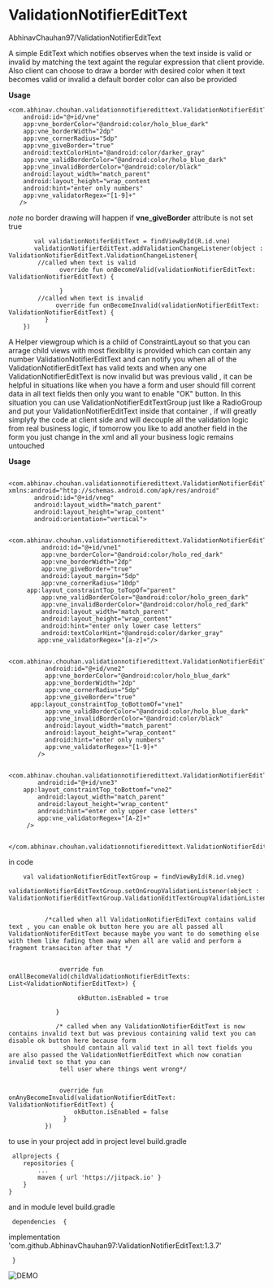 # ValidationNotifierEditText
AbhinavChauhan97/ValidationNotifierEditText

A simple EditText which notifies observes when the text inside is valid or invalid by matching the text againt the regular expression that client provide.
Also client can choose to draw a border with desired color when it text becomes valid or invalid a default border color can also be provided

<b> Usage </b>

    <com.abhinav.chouhan.validationnotifieredittext.ValidationNotifierEditText
        android:id="@+id/vne"
        app:vne_borderColor="@android:color/holo_blue_dark"
        app:vne_borderWidth="2dp"
        app:vne_cornerRadius="5dp"
        app:vne_giveBorder="true"                                
        android:textColorHint="@android:color/darker_gray"
        app:vne_validBorderColor="@android:color/holo_blue_dark"
        app:vne_invalidBorderColor="@android:color/black"
        android:layout_width="match_parent"
        android:layout_height="wrap_content
        android:hint="enter only numbers"
        app:vne_validatorRegex="[1-9]+"
       />

 <i>note</i> no border drawing will happen if <b>vne_giveBorder</b> attribute is not set true
          
           val validationNotiferEditText = findViewById(R.id.vne)
           validationNotifierEditText.addValidationChangeListener(object : ValidationNotifierEditText.ValidationChangeListener{
            //called when text is valid
                  override fun onBecomeValid(validationNotifierEditText: ValidationNotifierEditText) {
                
                  }
            //called when text is invalid
                 override fun onBecomeInvalid(validationNotifierEditText: ValidationNotifierEditText) {
              }
        })

A Helper viewgroup which is a child of ConstraintLayout so that you can arrage child views with most flexiblity is provided which can contain any number ValidationNotifierEditText and can notify you when all of the ValidationNotifierEditText has valid texts 
and when any one ValidationNotifierEditText is now invalid but was previous valid , it can be helpful in situations like when you have a form and user should fill corrent data 
in all text fields then only you want to enable "OK" button.
In this situation you can use ValidationNotifierEditTextGroup just like a RadioGroup and put your ValidationNotifierEditText inside that container , if will greatly simplyfy the code
at client side and will decouple all the validation logic from real business logic, if tomorrow you like to add another field in the form you just change in the xml and all your business logic remains untouched

<b> Usage </b>

        <com.abhinav.chouhan.validationnotifieredittext.ValidationNotifierEditTextGroup xmlns:android="http://schemas.android.com/apk/res/android"
           android:id="@+id/vneg"
           android:layout_width="match_parent"
           android:layout_height="wrap_content"
           android:orientation="vertical">

         <com.abhinav.chouhan.validationnotifieredittext.ValidationNotifierEditText
             android:id="@+id/vne1"
             app:vne_borderColor="@android:color/holo_red_dark"
             app:vne_borderWidth="2dp"
             app:vne_giveBorder="true"
             android:layout_margin="5dp"
             app:vne_cornerRadius="10dp"
	     app:layout_constraintTop_toTopOf="parent"
             app:vne_validBorderColor="@android:color/holo_green_dark"
             app:vne_invalidBorderColor="@android:color/holo_red_dark"
             android:layout_width="match_parent"
             android:layout_height="wrap_content"
             android:hint="enter only lower case letters"
             android:textColorHint="@android:color/darker_gray"
            app:vne_validatorRegex="[a-z]+"/>
 
           <com.abhinav.chouhan.validationnotifieredittext.ValidationNotifierEditText
              android:id="@+id/vne2"
              app:vne_borderColor="@android:color/holo_blue_dark"
              app:vne_borderWidth="2dp"
              app:vne_cornerRadius="5dp"
              app:vne_giveBorder="true"
	      app:layout_constraintTop_toBottomOf="vne1"
              app:vne_validBorderColor="@android:color/holo_blue_dark"
              app:vne_invalidBorderColor="@android:color/black"
              android:layout_width="match_parent"
              android:layout_height="wrap_content"
              android:hint="enter only numbers"
              app:vne_validatorRegex="[1-9]+"
            />
 
        <com.abhinav.chouhan.validationnotifieredittext.ValidationNotifierEditText
            android:id="@+id/vne3"
	    app:layout_constraintTop_toBottomf="vne2"
            android:layout_width="match_parent"
            android:layout_height="wrap_content"
            android:hint="enter only upper case letters"
            app:vne_validatorRegex="[A-Z]+"
         />

      </com.abhinav.chouhan.validationnotifieredittext.ValidationNotifierEditTextGroup>


in code 

        val validationNotifierEditTextGroup = findViewById(R.id.vneg)
        validationNotifierEditTextGroup.setOnGroupValidationListener(object : ValidationNotifierEditTextGroup.ValidationEditTextGroupValidationListener{
        
        
              /*called when all ValidationNotifierEdiText contains valid text , you can enable ok button here you are all passed all ValidationNotiferEditText because maybe you want to do something else with them like fading them away when all are valid and perform a fragment transaciton after that */
              
              
                  override fun onAllBecomeValid(childValidationNotifierEditTexts: List<ValidationNotifierEditText>) {
                       
                       okButton.isEnabled = true
                   
                 }
                 
                 /* called when any ValidationNotifierEditText is now contains invalid text but was previous containing valid text you can disable ok button here because form 
                   should contain all valid text in all text fields you are also passed the ValidationNotfierEditText which now conatian invalid text so that you can 
                  tell user where things went wrong*/
                  
                  
                  override fun onAnyBecomeInvalid(validationNotifierEditText: ValidationNotifierEditText) {
                      okButton.isEnabled = false
                   }
              })
              
              
to use in your project add  in  project level build.gradle    

     allprojects {
		repositories {
			...
			maven { url 'https://jitpack.io' }
		}
	}

and in module level build.gradle 

     dependencies  { 
     
   implementation 'com.github.AbhinavChauhan97:ValidationNotifierEditText:1.3.7'
     
     }
       
             
![DEMO](https://github.com/AbhinavChauhan97/ValidationNotifierEditText/blob/master/ezgif.com-gif-maker.gif)

     
